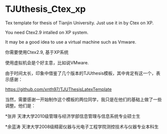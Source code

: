 # TJUthesis_Ctex_xp
Tex template for thesis of Tianjin University. Just use it in by Ctex on XP.

You need Ctex2.9 intalled on XP system.

It may be a good idea to use a virtual machine such as Vmware.

你需要使用Ctex2.9, 基于XP系统

使用虚拟机会是个好主意，比如说VMware.

由于时间太长，印象中借鉴了几个版本的TJUthesis模板，其中肯定有这一个，表示感谢：

https://github.com/xnth97/TJUThesisLatexTemplate

当然，需要感谢一开始制作这个模板的两位同学，我只是在他们的基础上做了一些调整。他们是：

*张井 天津大学2010级管理与经济学部信息管理与信息系统专业硕士生

*余蓝涛 天津大学2008级精密仪器与光电子工程学院测控技术与仪器专业本科生
